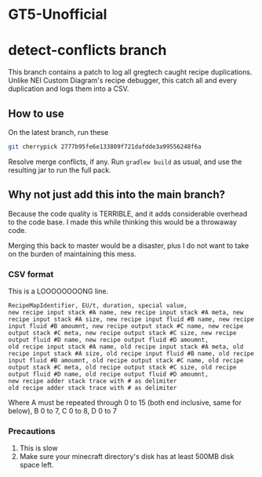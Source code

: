 GT5-Unofficial
===

# detect-conflicts branch

This branch contains a patch to log all gregtech caught recipe duplications. Unlike NEI Custom Diagram's recipe debugger, 
this catch all and every duplication and logs them into a CSV. 

## How to use

On the latest branch, run these

```bash
git cherrypick 2777b95fe6e133809f721dafdde3a99556248f6a
```

Resolve merge conflicts, if any. Run `gradlew build` as usual, and use the resulting jar to run the full pack.

## Why not just add this into the main branch?

Because the code quality is TERRIBLE, and it adds considerable overhead to the code base. I made this while thinking this would be a throwaway code.  

Merging this back to master would be a disaster, plus I do not want to take on the burden of maintaining this mess.

### CSV format

This is a LOOOOOOOONG line. 
```
RecipeMapIdentifier, EU/t, duration, special value, 
new recipe input stack #A name, new recipe input stack #A meta, new recipe input stack #A size, new recipe input fluid #B name, new recipe input fluid #B amoumnt, new recipe output stack #C name, new recipe output stack #C meta, new recipe output stack #C size, new recipe output fluid #D name, new recipe output fluid #D amoumnt,
old recipe input stack #A name, old recipe input stack #A meta, old recipe input stack #A size, old recipe input fluid #B name, old recipe input fluid #B amoumnt, old recipe output stack #C name, old recipe output stack #C meta, old recipe output stack #C size, old recipe output fluid #D name, old recipe output fluid #D amoumnt,
new recipe adder stack trace with # as delimiter
old recipe adder stack trace with # as delimiter
```

Where A must be repeated through 0 to 15 (both end inclusive, same for below), B 0 to 7, C 0 to 8, D 0 to 7

### Precautions

1. This is slow
2. Make sure your minecraft directory's disk has at least 500MB disk space left.
